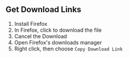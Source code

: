 ## Get Download Links
1. Install Firefox
1. In Firefox, click to download the file
1. Cancel the Download
1. Open Firefox's downloads manager
1. Right click, then choose `Copy Download Link`